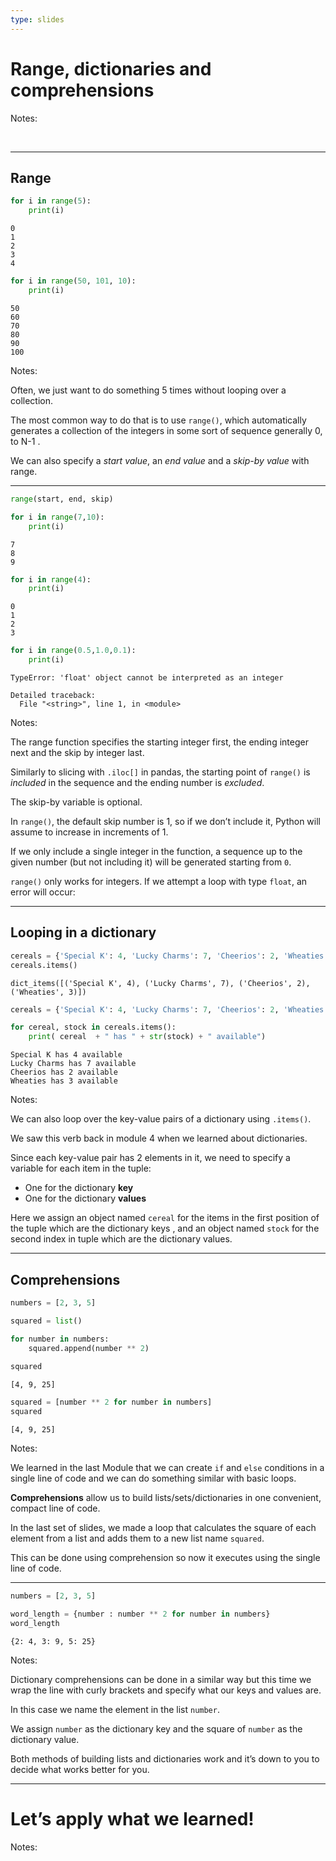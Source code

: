 ```yaml
---
type: slides
---
```


# Range, dictionaries and comprehensions

Notes:

<br>

---

## Range

``` python
for i in range(5):
    print(i)
```

```out
0
1
2
3
4
```

``` python
for i in range(50, 101, 10):
    print(i)
```

```out
50
60
70
80
90
100
```

Notes:

Often, we just want to do something 5 times without looping over a
collection.

The most common way to do that is to use `range()`, which automatically
generates a collection of the integers in some sort of sequence
generally 0, to N-1 .

We can also specify a *start value*, an *end value* and a *skip-by
value* with range.

---

``` python
range(start, end, skip)
```

``` python
for i in range(7,10):
    print(i)
```

```out
7
8
9
```

``` python
for i in range(4):
    print(i)
```

```out
0
1
2
3
```

``` python
for i in range(0.5,1.0,0.1):
    print(i)
```

``` out
TypeError: 'float' object cannot be interpreted as an integer

Detailed traceback: 
  File "<string>", line 1, in <module>
```

Notes:

The range function specifies the starting integer first, the ending
integer next and the skip by integer last.

Similarly to slicing with `.iloc[]` in pandas, the starting point of
`range()` is *included* in the sequence and the ending number is
*excluded*.

The skip-by variable is optional.

In `range()`, the default skip number is 1, so if we don’t include it,
Python will assume to increase in increments of 1.

If we only include a single integer in the function, a sequence up to
the given number (but not including it) will be generated starting from
`0`.

`range()` only works for integers. If we attempt a loop with type
`float`, an error will occur:

---

## Looping in a dictionary

``` python
cereals = {'Special K': 4, 'Lucky Charms': 7, 'Cheerios': 2, 'Wheaties': 3}
cereals.items()
```

```out
dict_items([('Special K', 4), ('Lucky Charms', 7), ('Cheerios', 2), ('Wheaties', 3)])
```

``` python
cereals = {'Special K': 4, 'Lucky Charms': 7, 'Cheerios': 2, 'Wheaties': 3}

for cereal, stock in cereals.items():
    print( cereal  + " has " + str(stock) + " available")
```

```out
Special K has 4 available
Lucky Charms has 7 available
Cheerios has 2 available
Wheaties has 3 available
```

Notes:

We can also loop over the key-value pairs of a dictionary using
`.items()`.

We saw this verb back in module 4 when we learned about dictionaries.

Since each key-value pair has 2 elements in it, we need to specify a
variable for each item in the tuple:

  - One for the dictionary **key**
  - One for the dictionary **values**

Here we assign an object named `cereal` for the items in the first
position of the tuple which are the dictionary keys , and an object
named `stock` for the second index in tuple which are the dictionary
values.

---

## Comprehensions

``` python
numbers = [2, 3, 5]
```

``` python
squared = list()

for number in numbers: 
    squared.append(number ** 2)
    
squared
```

```out
[4, 9, 25]
```

``` python
squared = [number ** 2 for number in numbers]
squared
```

```out
[4, 9, 25]
```

Notes:

We learned in the last Module that we can create `if` and `else`
conditions in a single line of code and we can do something similar with
basic loops.

**Comprehensions** allow us to build lists/sets/dictionaries in one
convenient, compact line of code.

In the last set of slides, we made a loop that calculates the square of
each element from a list and adds them to a new list name `squared`.

This can be done using comprehension so now it executes using the single
line of code.

---

``` python
numbers = [2, 3, 5]

word_length = {number : number ** 2 for number in numbers}
word_length
```

```out
{2: 4, 3: 9, 5: 25}
```

Notes:

Dictionary comprehensions can be done in a similar way but this time we
wrap the line with curly brackets and specify what our keys and values
are.

In this case we name the element in the list `number`.

We assign `number` as the dictionary key and the square of `number` as
the dictionary value.

Both methods of building lists and dictionaries work and it’s down to
you to decide what works better for you.

---

# Let’s apply what we learned\!

Notes: <br>
